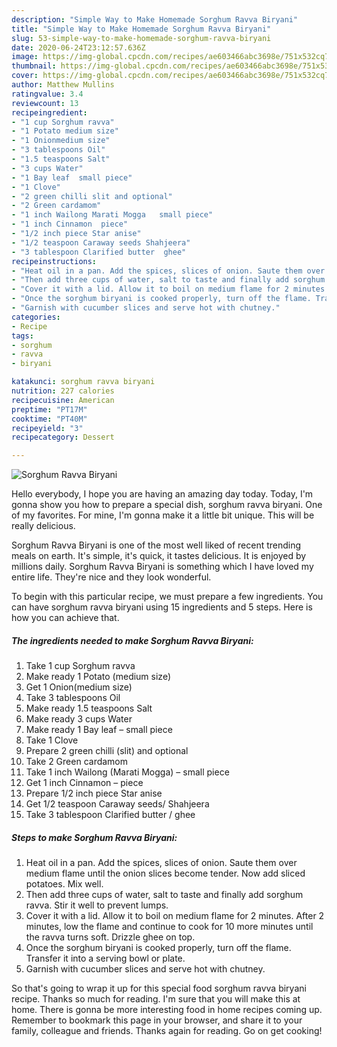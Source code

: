 ```yaml
---
description: "Simple Way to Make Homemade Sorghum Ravva Biryani"
title: "Simple Way to Make Homemade Sorghum Ravva Biryani"
slug: 53-simple-way-to-make-homemade-sorghum-ravva-biryani
date: 2020-06-24T23:12:57.636Z
image: https://img-global.cpcdn.com/recipes/ae603466abc3698e/751x532cq70/sorghum-ravva-biryani-recipe-main-photo.jpg
thumbnail: https://img-global.cpcdn.com/recipes/ae603466abc3698e/751x532cq70/sorghum-ravva-biryani-recipe-main-photo.jpg
cover: https://img-global.cpcdn.com/recipes/ae603466abc3698e/751x532cq70/sorghum-ravva-biryani-recipe-main-photo.jpg
author: Matthew Mullins
ratingvalue: 3.4
reviewcount: 13
recipeingredient:
- "1 cup Sorghum ravva"
- "1 Potato medium size"
- "1 Onionmedium size"
- "3 tablespoons Oil"
- "1.5 teaspoons Salt"
- "3 cups Water"
- "1 Bay leaf  small piece"
- "1 Clove"
- "2 green chilli slit and optional"
- "2 Green cardamom"
- "1 inch Wailong Marati Mogga   small piece"
- "1 inch Cinnamon  piece"
- "1/2 inch piece Star anise"
- "1/2 teaspoon Caraway seeds Shahjeera"
- "3 tablespoon Clarified butter  ghee"
recipeinstructions:
- "Heat oil in a pan. Add the spices, slices of onion. Saute them over medium flame until the onion slices become tender. Now add sliced potatoes. Mix well."
- "Then add three cups of water, salt to taste and finally add sorghum ravva. Stir it well to prevent lumps."
- "Cover it with a lid. Allow it to boil on medium flame for 2 minutes. After 2 minutes, low the flame and continue to cook for 10 more minutes until the ravva turns soft. Drizzle ghee on top."
- "Once the sorghum biryani is cooked properly, turn off the flame. Transfer it into a serving bowl or plate."
- "Garnish with cucumber slices and serve hot with chutney."
categories:
- Recipe
tags:
- sorghum
- ravva
- biryani

katakunci: sorghum ravva biryani 
nutrition: 227 calories
recipecuisine: American
preptime: "PT17M"
cooktime: "PT40M"
recipeyield: "3"
recipecategory: Dessert

---
```



![Sorghum Ravva Biryani](https://img-global.cpcdn.com/recipes/ae603466abc3698e/751x532cq70/sorghum-ravva-biryani-recipe-main-photo.jpg)

Hello everybody, I hope you are having an amazing day today. Today, I'm gonna show you how to prepare a special dish, sorghum ravva biryani. One of my favorites. For mine, I'm gonna make it a little bit unique. This will be really delicious.

Sorghum Ravva Biryani is one of the most well liked of recent trending meals on earth. It's simple, it's quick, it tastes delicious. It is enjoyed by millions daily. Sorghum Ravva Biryani is something which I have loved my entire life. They're nice and they look wonderful.




To begin with this particular recipe, we must prepare a few ingredients. You can have sorghum ravva biryani using 15 ingredients and 5 steps. Here is how you can achieve that.

##### The ingredients needed to make Sorghum Ravva Biryani:

1. Take 1 cup Sorghum ravva
1. Make ready 1 Potato (medium size)
1. Get 1 Onion(medium size)
1. Take 3 tablespoons Oil
1. Make ready 1.5 teaspoons Salt
1. Make ready 3 cups Water
1. Make ready 1 Bay leaf – small piece
1. Take 1 Clove
1. Prepare 2 green chilli (slit) and optional
1. Take 2 Green cardamom
1. Take 1 inch Wailong (Marati Mogga) –  small piece
1. Get 1 inch Cinnamon – piece
1. Prepare 1/2 inch piece Star anise
1. Get 1/2 teaspoon Caraway seeds/ Shahjeera
1. Take 3 tablespoon Clarified butter / ghee




##### Steps to make Sorghum Ravva Biryani:

1. Heat oil in a pan. Add the spices, slices of onion. Saute them over medium flame until the onion slices become tender. Now add sliced potatoes. Mix well.
1. Then add three cups of water, salt to taste and finally add sorghum ravva. Stir it well to prevent lumps.
1. Cover it with a lid. Allow it to boil on medium flame for 2 minutes. After 2 minutes, low the flame and continue to cook for 10 more minutes until the ravva turns soft. Drizzle ghee on top.
1. Once the sorghum biryani is cooked properly, turn off the flame. Transfer it into a serving bowl or plate.
1. Garnish with cucumber slices and serve hot with chutney.




So that's going to wrap it up for this special food sorghum ravva biryani recipe. Thanks so much for reading. I'm sure that you will make this at home. There is gonna be more interesting food in home recipes coming up. Remember to bookmark this page in your browser, and share it to your family, colleague and friends. Thanks again for reading. Go on get cooking!
